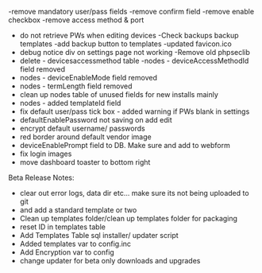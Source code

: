 -remove mandatory user/pass fields
-remove confirm field
-remove enable checkbox
-remove access method & port
- do not retrieve PWs when editing devices
-Check backups backup templates
-add backup button to templates
-updated favicon.ico
- debug notice div on settings page not working
-Remove old phpseclib
- delete - devicesaccessmethod table
-nodes - deviceAccessMethodId field removed
- nodes - deviceEnableMode field removed
- nodes - termLength field removed
- clean up nodes table of unused fields for new installs mainly
- nodes - added templateId field
- fix default user/pass tick box - added warning if PWs blank in settings
- defaultEnablePassword not saving on add edit
- encrypt default username/ passwords
- red border around default vendor image
- deviceEnablePrompt field to DB. Make sure and add to webform
- fix login images
- move dashboard toaster to bottom right

Beta Release Notes:
- clear out error logs, data dir etc... make sure its not being uploaded to git
- and add a standard template or two
- Clean up templates folder/clean up templates folder for packaging
- reset ID in templates table
- Add Templates Table sql installer/ updater script
- Added templates var to config.inc
- Add Encryption var to config
- change updater for beta only downloads and upgrades